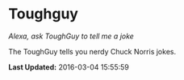 # Toughguy
*Alexa, ask ToughGuy to tell me a joke*

The ToughGuy tells you nerdy Chuck Norris jokes.

**Last Updated:** 2016-03-04 15:55:59